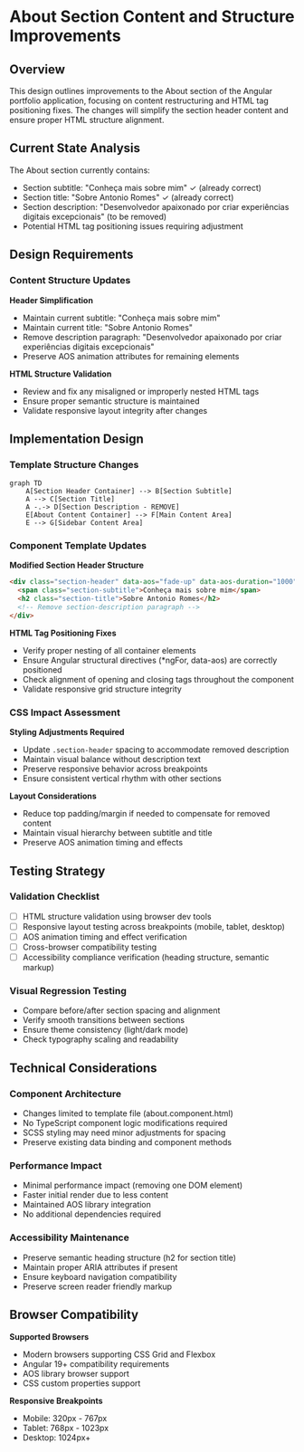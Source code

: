 # About Section Content and Structure Improvements

## Overview

This design outlines improvements to the About section of the Angular portfolio application, focusing on content restructuring and HTML tag positioning fixes. The changes will simplify the section header content and ensure proper HTML structure alignment.

## Current State Analysis

The About section currently contains:

- Section subtitle: "Conheça mais sobre mim" ✓ (already correct)
- Section title: "Sobre Antonio Romes" ✓ (already correct)
- Section description: "Desenvolvedor apaixonado por criar experiências digitais excepcionais" (to be removed)
- Potential HTML tag positioning issues requiring adjustment

## Design Requirements

### Content Structure Updates

**Header Simplification**

- Maintain current subtitle: "Conheça mais sobre mim"
- Maintain current title: "Sobre Antonio Romes"
- Remove description paragraph: "Desenvolvedor apaixonado por criar experiências digitais excepcionais"
- Preserve AOS animation attributes for remaining elements

**HTML Structure Validation**

- Review and fix any misaligned or improperly nested HTML tags
- Ensure proper semantic structure is maintained
- Validate responsive layout integrity after changes

## Implementation Design

### Template Structure Changes

```mermaid
graph TD
    A[Section Header Container] --> B[Section Subtitle]
    A --> C[Section Title]
    A -.-> D[Section Description - REMOVE]
    E[About Content Container] --> F[Main Content Area]
    E --> G[Sidebar Content Area]
```

### Component Template Updates

**Modified Section Header Structure**

```html
<div class="section-header" data-aos="fade-up" data-aos-duration="1000">
  <span class="section-subtitle">Conheça mais sobre mim</span>
  <h2 class="section-title">Sobre Antonio Romes</h2>
  <!-- Remove section-description paragraph -->
</div>
```

**HTML Tag Positioning Fixes**

- Verify proper nesting of all container elements
- Ensure Angular structural directives (\*ngFor, data-aos) are correctly positioned
- Check alignment of opening and closing tags throughout the component
- Validate responsive grid structure integrity

### CSS Impact Assessment

**Styling Adjustments Required**

- Update `.section-header` spacing to accommodate removed description
- Maintain visual balance without description text
- Preserve responsive behavior across breakpoints
- Ensure consistent vertical rhythm with other sections

**Layout Considerations**

- Reduce top padding/margin if needed to compensate for removed content
- Maintain visual hierarchy between subtitle and title
- Preserve AOS animation timing and effects

## Testing Strategy

### Validation Checklist

- [ ] HTML structure validation using browser dev tools
- [ ] Responsive layout testing across breakpoints (mobile, tablet, desktop)
- [ ] AOS animation timing and effect verification
- [ ] Cross-browser compatibility testing
- [ ] Accessibility compliance verification (heading structure, semantic markup)

### Visual Regression Testing

- Compare before/after section spacing and alignment
- Verify smooth transitions between sections
- Ensure theme consistency (light/dark mode)
- Check typography scaling and readability

## Technical Considerations

### Component Architecture

- Changes limited to template file (about.component.html)
- No TypeScript component logic modifications required
- SCSS styling may need minor adjustments for spacing
- Preserve existing data binding and component methods

### Performance Impact

- Minimal performance impact (removing one DOM element)
- Faster initial render due to less content
- Maintained AOS library integration
- No additional dependencies required

### Accessibility Maintenance

- Preserve semantic heading structure (h2 for section title)
- Maintain proper ARIA attributes if present
- Ensure keyboard navigation compatibility
- Preserve screen reader friendly markup

## Browser Compatibility

**Supported Browsers**

- Modern browsers supporting CSS Grid and Flexbox
- Angular 19+ compatibility requirements
- AOS library browser support
- CSS custom properties support

**Responsive Breakpoints**

- Mobile: 320px - 767px
- Tablet: 768px - 1023px
- Desktop: 1024px+
